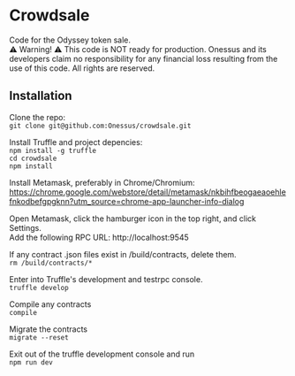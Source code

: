 # Crowdsale

Code for the Odyssey token sale.<br>
⚠️ Warning! ⚠️
This code is NOT ready for production.
Onessus and its developers claim no responsibility for any financial loss resulting from the use of this code.
All rights are reserved.

## Installation

Clone the repo:<br>
`git clone git@github.com:Onessus/crowdsale.git`<br>

Install Truffle and project depencies:<br>
`npm install -g truffle`<br>
`cd crowdsale`<br>
`npm install`<br>

Install Metamask, preferably in Chrome/Chromium:<br>
https://chrome.google.com/webstore/detail/metamask/nkbihfbeogaeaoehlefnkodbefgpgknn?utm_source=chrome-app-launcher-info-dialog

Open Metamask, click the hamburger icon in the top right, and click Settings.<br>
Add the following RPC URL: http://localhost:9545<br>

If any contract .json files exist in /build/contracts, delete them.<br>
`rm /build/contracts/*`<br>

Enter into Truffle's development and testrpc console.<br>
`truffle develop`<br>

Compile any contracts<br>
`compile`<br>

Migrate the contracts<br>
`migrate --reset`<br>

Exit out of the truffle development console and run<br>
`npm run dev`
